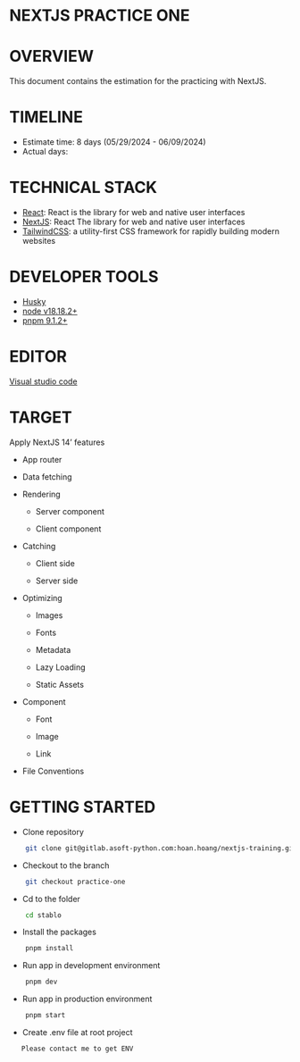 # NEXTJS PRACTICE ONE

# OVERVIEW

This document contains the estimation for the practicing with NextJS.

# TIMELINE

- Estimate time: 8 days (05/29/2024 - 06/09/2024)
- Actual days:

# TECHNICAL STACK

- [React](https://react.dev/): React is the library for web and native user interfaces
- [NextJS](https://nextjs.org/): React The library for web and native user interfaces
- [TailwindCSS](https://tailwindcss.com/): a utility-first CSS framework for rapidly building modern websites

# DEVELOPER TOOLS

- [Husky](https://typicode.github.io/)
- [node v18.18.2+](https://nodejs.org/en/download/package-manager)
- [pnpm 9.1.2+](https://pnpm.io/installation)

# EDITOR

[Visual studio code](https://code.visualstudio.com/)

# TARGET

Apply NextJS 14’ features

- App router

- Data fetching

- Rendering

  - Server component

  - Client component

- Catching

  - Client side

  - Server side

- Optimizing

  - Images

  - Fonts

  - Metadata

  - Lazy Loading

  - Static Assets

- Component

  - Font

  - Image

  - Link

- File Conventions

# GETTING STARTED

- Clone repository

```bash
    git clone git@gitlab.asoft-python.com:hoan.hoang/nextjs-training.git
```

- Checkout to the branch

```bash
    git checkout practice-one
```

- Cd to the folder

```bash
    cd stablo
```

- Install the packages

```bash
    pnpm install
```

- Run app in development environment

```bash
    pnpm dev
```

- Run app in production environment

```bash
    pnpm start
```

- Create .env file at root project

```bash
   Please contact me to get ENV
```
